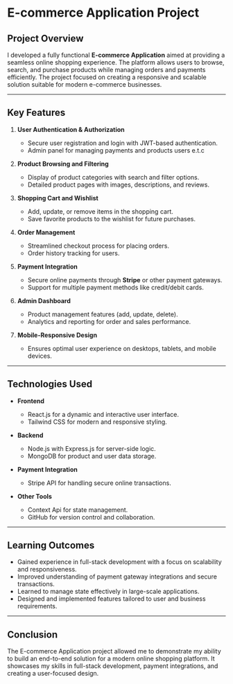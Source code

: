 # E-commerce Application Project

## Project Overview  
I developed a fully functional **E-commerce Application** aimed at providing a seamless online shopping experience. The platform allows users to browse, search, and purchase products while managing orders and payments efficiently. The project focused on creating a responsive and scalable solution suitable for modern e-commerce businesses.

---

## Key Features  
1. **User Authentication & Authorization**  
   - Secure user registration and login with JWT-based authentication.
   - Admin panel for managing payments and products users e.t.c

2. **Product Browsing and Filtering**  
   - Display of product categories with search and filter options.  
   - Detailed product pages with images, descriptions, and reviews.  

3. **Shopping Cart and Wishlist**  
   - Add, update, or remove items in the shopping cart.  
   - Save favorite products to the wishlist for future purchases.  

4. **Order Management**  
   - Streamlined checkout process for placing orders.  
   - Order history tracking for users.  

5. **Payment Integration**  
   - Secure online payments through **Stripe** or other payment gateways.  
   - Support for multiple payment methods like credit/debit cards.  

6. **Admin Dashboard**  
   - Product management features (add, update, delete).  
   - Analytics and reporting for order and sales performance.  

7. **Mobile-Responsive Design**  
   - Ensures optimal user experience on desktops, tablets, and mobile devices.

---

## Technologies Used  
- **Frontend**  
  - React.js for a dynamic and interactive user interface.  
  - Tailwind CSS for modern and responsive styling.  

- **Backend**  
  - Node.js with Express.js for server-side logic.  
  - MongoDB for product and user data storage.  

- **Payment Integration**  
  - Stripe API for handling secure online transactions.  

- **Other Tools**  
  - Context Api for state management.  
  - GitHub for version control and collaboration.

---

## Learning Outcomes  
- Gained experience in full-stack development with a focus on scalability and responsiveness.  
- Improved understanding of payment gateway integrations and secure transactions.  
- Learned to manage state effectively in large-scale applications.  
- Designed and implemented features tailored to user and business requirements.

---

## Conclusion  
The E-commerce Application project allowed me to demonstrate my ability to build an end-to-end solution for a modern online shopping platform. It showcases my skills in full-stack development, payment integrations, and creating a user-focused design.
